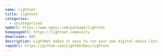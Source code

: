 ```yaml
---
name: lightnet
title: lightnet
categories:
  - uncategorized
npmUrl: https://www.npmjs.com/package/lightnet
homepageUrl: https://lightnet.community
downloads: 805
description: LightNet makes it easy to run your own digital media library.
repoUrl: https://github.com/LightNetDev/lightnet
---
```

